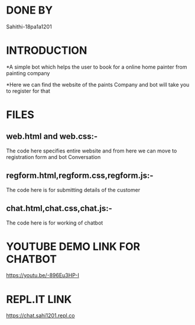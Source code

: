 # DONE BY
Sahithi-18pa1a1201
# INTRODUCTION
*A simple bot which helps the user to book for
a online home painter from painting company

*Here we can find the website of the paints 
Company and bot will take you to register
for that
# FILES
## web.html and web.css:-
 The code here specifies entire website and from
here we can move to registration form and bot 
Conversation
## regform.html,regform.css,regform.js:-
  The code here is for submitting details of
the customer
## chat.html,chat.css,chat.js:-
 The code here is for working of chatbot
# YOUTUBE DEMO LINK FOR CHATBOT
https://youtu.be/-896Eu3HP-I
# REPL.IT LINK
https://chat.sahi1201.repl.co
